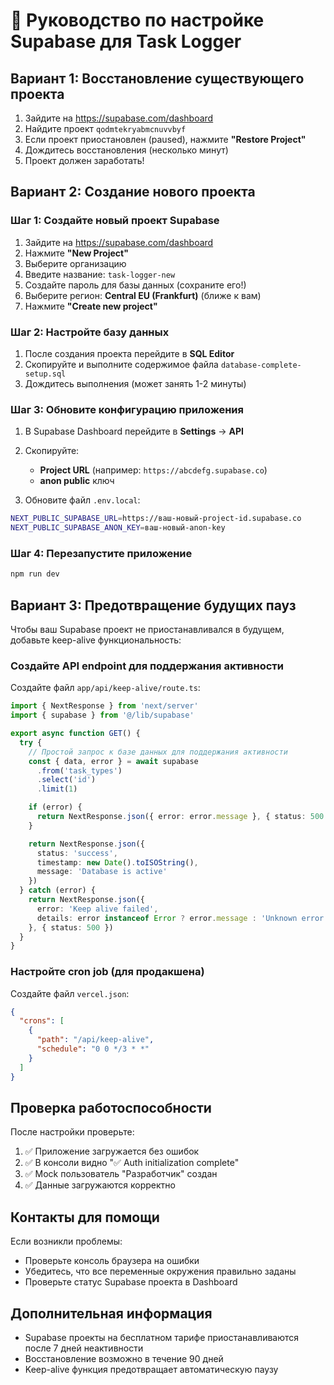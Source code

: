 # 🚀 Руководство по настройке Supabase для Task Logger

## Вариант 1: Восстановление существующего проекта

1. Зайдите на https://supabase.com/dashboard
2. Найдите проект `qodmtekryabmcnuvvbyf`
3. Если проект приостановлен (paused), нажмите **"Restore Project"**
4. Дождитесь восстановления (несколько минут)
5. Проект должен заработать!

## Вариант 2: Создание нового проекта

### Шаг 1: Создайте новый проект Supabase

1. Зайдите на https://supabase.com/dashboard
2. Нажмите **"New Project"**
3. Выберите организацию
4. Введите название: `task-logger-new`
5. Создайте пароль для базы данных (сохраните его!)
6. Выберите регион: **Central EU (Frankfurt)** (ближе к вам)
7. Нажмите **"Create new project"**

### Шаг 2: Настройте базу данных

1. После создания проекта перейдите в **SQL Editor**
2. Скопируйте и выполните содержимое файла `database-complete-setup.sql`
3. Дождитесь выполнения (может занять 1-2 минуты)

### Шаг 3: Обновите конфигурацию приложения

1. В Supabase Dashboard перейдите в **Settings** → **API**
2. Скопируйте:
   - **Project URL** (например: `https://abcdefg.supabase.co`)
   - **anon public** ключ

3. Обновите файл `.env.local`:

```bash
NEXT_PUBLIC_SUPABASE_URL=https://ваш-новый-project-id.supabase.co
NEXT_PUBLIC_SUPABASE_ANON_KEY=ваш-новый-anon-key
```

### Шаг 4: Перезапустите приложение

```bash
npm run dev
```

## Вариант 3: Предотвращение будущих пауз

Чтобы ваш Supabase проект не приостанавливался в будущем, добавьте keep-alive функциональность:

### Создайте API endpoint для поддержания активности

Создайте файл `app/api/keep-alive/route.ts`:

```typescript
import { NextResponse } from 'next/server'
import { supabase } from '@/lib/supabase'

export async function GET() {
  try {
    // Простой запрос к базе данных для поддержания активности
    const { data, error } = await supabase
      .from('task_types')
      .select('id')
      .limit(1)

    if (error) {
      return NextResponse.json({ error: error.message }, { status: 500 })
    }

    return NextResponse.json({ 
      status: 'success', 
      timestamp: new Date().toISOString(),
      message: 'Database is active'
    })
  } catch (error) {
    return NextResponse.json({ 
      error: 'Keep alive failed',
      details: error instanceof Error ? error.message : 'Unknown error'
    }, { status: 500 })
  }
}
```

### Настройте cron job (для продакшена)

Создайте файл `vercel.json`:

```json
{
  "crons": [
    {
      "path": "/api/keep-alive",
      "schedule": "0 0 */3 * *"
    }
  ]
}
```

## Проверка работоспособности

После настройки проверьте:

1. ✅ Приложение загружается без ошибок
2. ✅ В консоли видно "✅ Auth initialization complete"  
3. ✅ Mock пользователь "Разработчик" создан
4. ✅ Данные загружаются корректно

## Контакты для помощи

Если возникли проблемы:
- Проверьте консоль браузера на ошибки
- Убедитесь, что все переменные окружения правильно заданы
- Проверьте статус Supabase проекта в Dashboard

## Дополнительная информация

- Supabase проекты на бесплатном тарифе приостанавливаются после 7 дней неактивности
- Восстановление возможно в течение 90 дней
- Keep-alive функция предотвращает автоматическую паузу 
